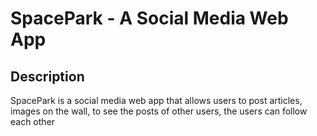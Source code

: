 <h1> SpacePark - A Social Media Web App </h1>

<h2> Description </h2>
<p>
  SpacePark is a social media web app that allows users to post articles, images on the wall, to see the posts of other users, the users can follow each other
</p>